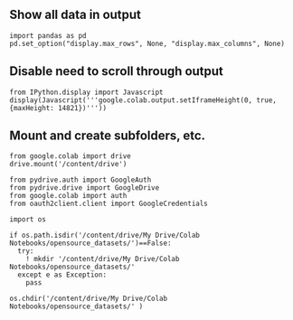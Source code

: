 ## Show all data in output ##

```
import pandas as pd
pd.set_option("display.max_rows", None, "display.max_columns", None)

```

## Disable need to scroll through output ##

```
from IPython.display import Javascript
display(Javascript('''google.colab.output.setIframeHeight(0, true, {maxHeight: 14821})'''))

```

## Mount and create subfolders, etc. ##

```
from google.colab import drive
drive.mount('/content/drive')

from pydrive.auth import GoogleAuth
from pydrive.drive import GoogleDrive
from google.colab import auth
from oauth2client.client import GoogleCredentials

```

```
import os

if os.path.isdir('/content/drive/My Drive/Colab Notebooks/opensource_datasets/')==False:
  try:
    ! mkdir '/content/drive/My Drive/Colab Notebooks/opensource_datasets/'
  except e as Exception:
    pass  

os.chdir('/content/drive/My Drive/Colab Notebooks/opensource_datasets/' )

```

## ##
```
```
